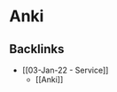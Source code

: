 # Anki
## Backlinks
* [[03-Jan-22 - Service]]
	* [[Anki]]

<!-- #sp #hp -->

<!-- {BearID:20CE6612-C333-456E-A601-8CC5AC6A984D-35631-0000064DA262582D} -->
